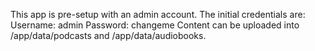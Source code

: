 This app is pre-setup with an admin account. The initial credentials are:
Username: admin
Password: changeme
Content can be uploaded into /app/data/podcasts and /app/data/audiobooks.